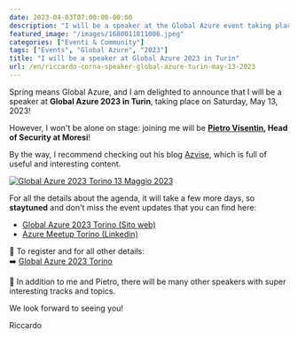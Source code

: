 ```yaml
---
date: 2023-04-03T07:00:00-00:00
description: "I will be a speaker at the Global Azure event taking place in Turin on May 13, 2023."
featured_image: "/images/1680011811006.jpeg"
categories: ["Eventi & Community"]
tags: ["Events", "Global Azure", "2023"]
title: "I will be a speaker at Global Azure 2023 in Turin"
url: /en/riccardo-corna-speaker-global-azure-turin-may-13-2023
---
```

Spring means Global Azure, and I am delighted to announce that I will be a speaker at **Global Azure 2023 in Turin**, taking place on Saturday, May 13, 2023!

However, I won't be alone on stage: joining me will be **[Pietro Visentin](https://www.linkedin.com/in/pietrovisentin/), Head of Security at Moresi**!

By the way, I recommend checking out his blog [Azvise](https://azvise.com/), which is full of useful and interesting content.

[![Global Azure 2023 Torino 13 Maggio 2023](/images/1680011811006.jpeg)](https://globalazuretorino.welol.it/)

For all the details about the agenda, it will take a few more days, so **staytuned** and don't miss the event updates that you can find here:
- [Global Azure 2023 Torino (Sito web)](https://globalazuretorino.welol.it/)
- [Azure Meetup Torino (Linkedin)](https://www.linkedin.com/company/azure-meetup-torino/)

📌 To register and for all other details:  
➡️ [Global Azure 2023 Torino](https://www.eventbrite.com/e/biglietti-global-azure-torino-2023-560513700567)

🎤 In addition to me and Pietro, there will be many other speakers with super interesting tracks and topics.

We look forward to seeing you!

Riccardo